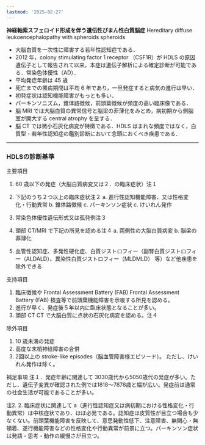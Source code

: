 ```yaml
---
lastmod: '2025-02-27'
---
```

**神経軸索スフェロイド形成を伴う遺伝性びまん性白質脳症**
Hereditary diffuse leukoencephalopathy with spheroids spheroids

- 大脳白質を一次性に障害する若年性認知症である．
- 2012 年，colony stimulating factor 1 receptor （CSF1R）が HDLS の原因遺伝子として報告されて以来，本症は遺伝子解析による確定診断が可能である．常染色体優性（AD）．
- 平均発症年齢は 45 歳
- 死亡までの罹病期間は平均 6 年であり，一旦発症すると病気の進行は早い．
- 初発症状は認知機能障害がもっとも多い．
- パーキンソニズム，錐体路徴候，前頭葉徴候が頻度の高い臨床像である．
- 脳 MRI では大脳白質の異常信号と脳梁の菲薄化をみとめ，病初期から側脳室が開大する central atrophy を呈する．
- 脳 CT では微小石灰化病変が特徴である．HDLS はまれな頻度ではなく，白質型・若年性認知症の鑑別診断において念頭におくべき疾患である．

---
### HDLSの診断基準

主要項目
1. 60 歳以下の発症（大脳白質病変又は２．の臨床症状）注１
2. 下記のうち２つ以上の臨床症状注２
	a. 進行性認知機能障害、又は性格変化・行動異常
	b. 錐体路徴候
	c. パーキンソン症状
	c. けいれん発作

3. 常染色体優性遺伝形式又は孤発例注３
4. 頭部 CT/MRI で下記の所見を認める注４
	a. 両側性の大脳白質病変
	b. 脳梁の菲薄化

5. 血管性認知症、多発性硬化症、白質ジストロフィー（副腎白質ジストロフィー（ALDALD）、異染性白質ジストロフィー（MLDMLD） 等）など他疾患を除外できる

支持項目 
1. 臨床徴候や Frontal Assessment Battery (FAB) Frontal Assessment Battery (FAB) 検査等で前頭葉機能障害を示唆する所見を認める。
2. 進行が早く、発症後５年以内に臥床状態となることが多い。
3. 頭部 CT CT で大脳白質に点状の石灰化病変を認める。注４

除外項目
1. 10 歳未満の発症
2. 高度な末梢神経障害の合併
3. 2回以上の stroke-like episodes（脳血管障害様エピソード）。
   ただし、けいれん発作は除く。

補足事項
注１．発症年齢に関連して 3030歳代から5050歳代の発症が多い。ただし、遺伝子変異が確認された例では1818～7878歳と幅が広い。発症前は通常の社会生活が可能であることが多い。

注2. 2. 臨床症状に関連して
a（進行性認知症又は病初期における性格変化・行動異常）は中核症状であり、ほぼ必発である。認知症は皮質性が目立つ場合も少なくない。前頭葉機能障害を反映して、意思発動性低下、注意障害、無関心・無頓着、遂行機能障害などの性格変化や行動異常が前景に立つ。パーキンソン症状は発語・思考・動作の緩慢さが目立つ。
